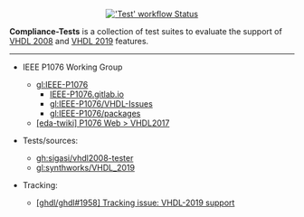 <p align="center">
  <a title="'Test' workflow Status" href="https://github.com/VHDL/Compliance-Tests/actions/workflows/Test.yml"><img alt="'Test' workflow Status" src="https://img.shields.io/github/actions/workflow/status/VHDL/Compliance-Tests/Test.yml?branch=main&longCache=true&style=flat-square&label=Test&logo=github%20actions&logoColor=fff"></a><!--
  -->
</p>

**Compliance-Tests** is a collection of test suites to evaluate the support of [VHDL 2008](https://standards.ieee.org/standard/1076-2008.html) and [VHDL 2019](https://standards.ieee.org/standard/1076-2019.html) features.

---

- IEEE P1076 Working Group
  - [gl:IEEE-P1076](https://gitlab.com/IEEE-P1076)
    - [IEEE-P1076.gitlab.io](https://ieee-p1076.gitlab.io/)
    - [gl:IEEE-P1076/VHDL-Issues](https://gitlab.com/IEEE-P1076/VHDL-Issues)
    - [gl:IEEE-P1076/packages](https://gitlab.com/IEEE-P1076/packages)
  - [[eda-twiki] P1076 Web > VHDL2017](http://www.eda-twiki.org/cgi-bin/view.cgi/P1076/VHDL2017)

- Tests/sources:
  - [gh:sigasi/vhdl2008-tester](https://github.com/sigasi/vhdl2008-tester)
  - [gl:synthworks/VHDL_2019](https://gitlab.com/synthworks/VHDL_2019)

- Tracking:
  - [[ghdl/ghdl#1958] Tracking issue: VHDL-2019 support](https://github.com/ghdl/ghdl/issues/1958)
